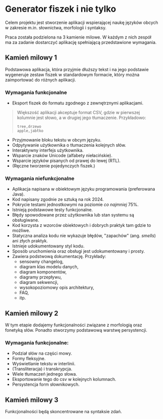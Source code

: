 # Generator fiszek i nie tylko

Celem projektu jest stworzenie aplikacji wspierającej naukę języków obcych
w zakresie m.in. słownictwa, morfologii i syntaksy.

Praca została podzielona na 3 kamienie milowe. W każdym z nich zespół ma
za zadanie dostarczyć aplikację spełniającą przedstawione wymagania.

## Kamień milowy 1
Podstawowa aplikacja, która przyjmie dłuższy tekst i na jego podstawie
wygeneruje zestaw fiszek w standardowym formacie, który można zaimportować
do różnych aplikacji.
### Wymagania funkcjonalne
* Eksport fiszek do formatu zgodnego z zewnętrznymi aplikacjami.
> Większość aplikacji akceptuje format CSV, gdzie w pierwszej kolumnie jest słowo, 
> a w drugiej jego tłumaczenie. Przykładowo:
> ```
> tree,drzewo
> apple,jabłko
> ```
* Przyjmowanie bloku tekstu w obcym języku.
* Odpytywanie użytkownika o tłumaczenia kolejnych słów.
* Interaktywny interfejs użytkownika.
* Wsparcie znaków Unicode (alfabety niełacińskie).
* Wsparcie języków pisanych od prawej do lewej (RTL).
* (Ręczne tworzenie pojedynczych fiszek.)
### Wymagania niefunkcjonalne
* Aplikacja napisana w obiektowym języku programowania (preferowana Java).
* Kod napisany zgodnie ze sztuką na rok 2024.
* Pokrycie testami jednostkowymi na poziomie _co najmniej_ 75%.
* Istnieją podstawowe testy funkcjonalne.
* Błędy spowodowane przez użytkownika lub stan systemu są obsługiwane.
* Kod korzysta z wzorców obiektowych i dobrych praktyk tam gdzie to możliwe.
* Statyczna analiza kodu nie wykazuje błędów, "zapachów" (ang. _smells_)
ani złych praktyk.
* Istnieje udokumentowany styl kodu.
* Sposób uruchomienia oraz obsługi jest udokumentowany i prosty.
* Zawiera podstwową dokumentację. Przykłady:
  * sensowny changelog,
  * diagram klas modelu danych,
  * diagram komponentów,
  * diagramy przepływu,
  * diagram sekwencji,
  * wysokopoziomowy opis architektury,
  * FAQ,
  * itp.

## Kamień milowy 2
W tym etapie dodajemy funkcjonalności związane z morfologią oraz fonetyką słów. Ponadto stworzymy podstawową warstwę persystencji. 

### Wymagania funkcjonalne:
* Podział słów na części mowy.
* Formy fleksyjne.
* Wyświetlanie tekstu w interlinii.
* (Transliteracja) i transkrypcja.
* Wiele tłumaczeń jednego słowa.
* Eksportowanie tego do csv w kolejnych kolumnach.
* Persystencja form słownikowych.

## Kamień milowy 3
Funkcjonalności będą skoncentrowane na syntaksie zdań.
